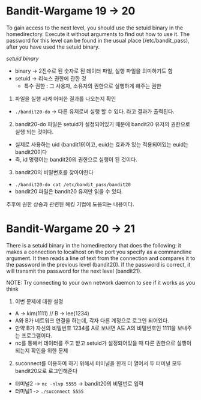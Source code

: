 <h1>Bandit-Wargame 19 -> 20 </h1>
To gain access to the next level, you should use the setuid binary in the homedirectory. Execute it without arguments to find out how to use it. The password for this level can be found in the usual place (/etc/bandit_pass), after you have used the setuid binary.

*setuid binary*
 - binary -> 2진수로 된 숫자로 된 데이터 파일, 실행 파일을 의미하기도 함
 - setuid -> 리눅스 권한에 관한 것
   - 특수 권한 :  그 사용자, 소유자의 권한으로 실행하게 해주는 권한

1. 파일을 실행 시켜 어떠한 결과를 나오는지 확인
 - `./bandit20-do` -> 다른 유저로써 실행 할 수 있다. 라고 결과가 출력된다.
2. bandit20-do 파일은 setuid가 설정되어있기 때문에 bandit20 유저의 권한으로 실행 되는 것이다.
 - 실제로 사용하는 uid (bandit19)이고, euid는 효과가 있는 적용되어있는 euid는 bandit20이다
 - 즉, id 명령어는 bandit20의 권한으로 실행이 된 것이다.
3. bandit20의 비밀번호를 찾아야한다
 - `./bandit20-do cat /etc/bandit_pass/bandit20`
 - bandit20 파일은 bandit20 유저만 읽을 수 있다.

추후에 권한 상승과 관련된 해킹 기법에 도움되는 내용이다.


<h1>Bandit-Wargame 20 -> 21 </h1>
There is a setuid binary in the homedirectory that does the following: it makes a connection to localhost on the port you specify as a commandline argument. It then reads a line of text from the connection and compares it to the password in the previous level (bandit20). If the password is correct, it will transmit the password for the next level (bandit21).

NOTE: Try connecting to your own network daemon to see if it works as you think


1. 이번 문제에 대한 설명
 - A -> kim(1111) // B -> lee(1234)
 - A와 B가 네트워크 연결을 하는데, 각자 다른 계정으로 로그인 되어있다.
 - 만약 B가 자신의 비밀번호 1234를 A로 보내면 A도 A의 비밀번호인 1111을 보내주는 프로그램이다.
 - nc를 통해서 데이터를 주고 받고 setuid가 설정되어있을 때 다른 권한으로 실행이 되는지 확인을 위한 문제
2. suconnect를 이용하여 하기 위해서 터미널을 한개 더 열어서 두 터미널 모두 bandit20으로 로그인해준다
 - 터미널2 -> `nc -nlvp 5555` -> bandit20의 비밀번로 입력
 - 터미널1 -> `./suconnect 5555`
